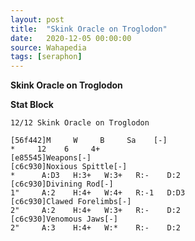 ```yaml
---
layout: post
title:  "Skink Oracle on Troglodon"
date:   2020-12-05 00:00:00
source: Wahapedia
tags: [seraphon]
---
```


**Skink Oracle on Troglodon**

**Stat Block**
```
12/12 Skink Oracle on Troglodon
```

```
[56f442]M     W     B     Sa    [-]
*     12    6     4+    
[e85545]Weapons[-]
[c6c930]Noxious Spittle[-]
*      A:D3   H:3+   W:3+   R:-    D:2   
[c6c930]Divining Rod[-]
1"     A:2    H:4+   W:4+   R:-1   D:D3  
[c6c930]Clawed Forelimbs[-]
2"     A:2    H:4+   W:3+   R:-    D:2   
[c6c930]Venomous Jaws[-]
2"     A:3    H:4+   W:*    R:-    D:2   
```
    